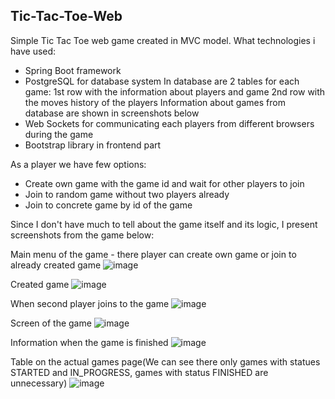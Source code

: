 ## Tic-Tac-Toe-Web
Simple Tic Tac Toe web game created in MVC model.
What technologies i have used:
- Spring Boot framework
- PostgreSQL for database system
    In database are 2 tables for each game:
    1st row with the information about players and game
    2nd row with the moves history of the players
    Information about games from database are shown in screenshots below
- Web Sockets for communicating each players from different browsers during the game
- Bootstrap library in frontend part

As a player we have few options:
- Create own game with the game id and wait for other players to join 
- Join to random game without two players already
- Join to concrete game by id of the game

Since I don't have much to tell about the game itself and its logic, I present screenshots from the game below:

Main menu of the game - there player can create own game or join to already created game
![image](https://user-images.githubusercontent.com/93645494/157257779-30896523-7a2c-4d5d-9df7-873d42a30732.png)

Created game
![image](https://user-images.githubusercontent.com/93645494/157257977-c2b3232f-5ae9-4c20-b1b7-d94a2a09c995.png)

When second player joins to the game
![image](https://user-images.githubusercontent.com/93645494/157258042-25625bc0-c6ad-4186-918f-e706402b21e9.png)

Screen of the game
![image](https://user-images.githubusercontent.com/93645494/157258139-ed340bbf-8bcd-479c-bfe8-305c7e1f7975.png)

Information when the game is finished
![image](https://user-images.githubusercontent.com/93645494/157258200-06e987cf-6c39-4da2-b3e4-3515615a753b.png)

Table on the actual games page(We can see there only games with statues STARTED and IN_PROGRESS, games with status FINISHED are unnecessary)
![image](https://user-images.githubusercontent.com/93645494/157258437-2dda1cff-3171-416c-bb3f-5673182341ab.png)




